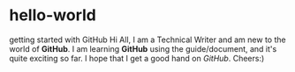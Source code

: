 # hello-world
getting started with GitHub
Hi All,
I am a <blink>Technical Writer</blink> and am new to the world of <b>GitHub</b>.
I am learning **GitHub** using the guide/document, and it's quite exciting so far.
I hope that I get a good hand on _GitHub_.
Cheers:)

